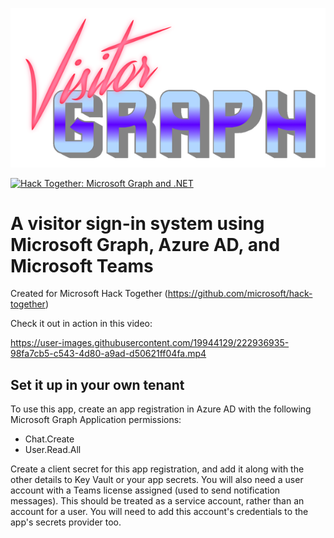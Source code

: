 ![A synthwave styled logo for VisitorGraph](https://raw.githubusercontent.com/matt-goldman/VisitorGraph/main/assets/synth_logo.png)

[![Hack Together: Microsoft Graph and .NET](https://img.shields.io/badge/Microsoft%20-Hack--Together-orange?style=for-the-badge&logo=microsoft)](https://github.com/microsoft/hack-together)

# A visitor sign-in system using Microsoft Graph, Azure AD, and Microsoft Teams

Created for Microsoft Hack Together (https://github.com/microsoft/hack-together)

Check it out in action in this video:

https://user-images.githubusercontent.com/19944129/222936935-98fa7cb5-c543-4d80-a9ad-d50621ff04fa.mp4

## Set it up in your own tenant

To use this app, create an app registration in Azure AD with the following Microsoft Graph Application permissions:
* Chat.Create
* User.Read.All

Create a client secret for this app registration, and add it along with the other details to Key Vault or your app secrets. You will also need a user account with a Teams license assigned (used to send notification messages). This should be treated as a service account, rather than an account for a user. You will need to add this account's credentials to the app's secrets provider too.